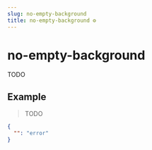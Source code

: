 ```yaml
---
slug: no-empty-background
title: no-empty-background ⚙️
---
```

# no-empty-background
TODO

## Example
> TODO
```json
{
  "": "error"
}
```

